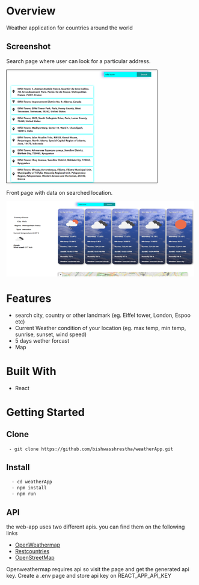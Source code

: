 # Overview
  Weather application for countries around the world

## Screenshot

Search page where user can look for a particular address.

   <img src="https://github.com/bishwasshrestha/weatherApp/blob/master/public/images/searchPage.PNG"
      alt="searchPage"
      width="400"
      height="300"
      border="1"/> 
      
Front page with data on searched location.

<img  src="https://github.com/bishwasshrestha/weatherApp/blob/master/public/images/frontpage.PNG"
      alt="frontpage"
      width="500"
      height="200"/>    


# Features  
  - search city, country or other landmark (eg. Eiffel tower, London, Espoo etc) 
  - Current Weather condition of your location (eg. max temp, min temp, sunrise, sunset, wind speed)
  - 5 days wether forcast
  - Map 
  
# Built With 
  - React

# Getting Started
 
 ## Clone 
  ```
   - git clone https://github.com/bishwasshrestha/weatherApp.git 
 
 ``` 
 ## Install
  ```
    - cd weatherApp
    - npm install
    - npm run
   ```
## API
  the web-app uses two different apis. you can find them on the following links
  - [OpenWeathermap](https://openweathermap.org/)
  - [Restcountries](https://restcountries.com/)
  - [OpenStreetMap](https://openstreetmap.org)
  
  Openweathermap requires api so visit the page and get the generated api key. 
  Create a .env page and store api key on REACT_APP_API_KEY 
